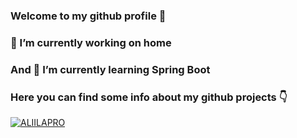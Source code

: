 ### Welcome to my github profile 👋
### 🔭 I’m currently working on home
### And 🌱 I’m currently learning Spring Boot
### Here you can find some info about my github projects 👇
[![ALIILAPRO](https://github-readme-stats.vercel.app/api?username=ShafiqSadat&show_icons=true&theme=highcontrast)](https://Shafiq.tech)
<!--
**ShafiqSadat/ShafiqSadat** is a ✨ _special_ ✨ repository because its `README.md` (this file) appears on your GitHub profile.

Here are some ideas to get you started:

- 🔭 I’m currently working on ...
- 🌱 I’m currently learning ...
- 👯 I’m looking to collaborate on ...
- 🤔 I’m looking for help with ...
- 💬 Ask me about ...
- 📫 How to reach me: ...
- 😄 Pronouns: ...
- ⚡ Fun fact: ...
-->

